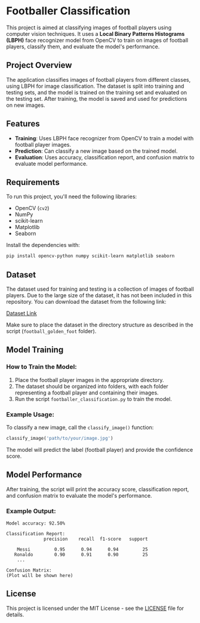 
# Footballer Classification

This project is aimed at classifying images of football players using computer vision techniques. It uses a **Local Binary Patterns Histograms (LBPH)** face recognizer model from OpenCV to train on images of football players, classify them, and evaluate the model's performance.

## Project Overview

The application classifies images of football players from different classes, using LBPH for image classification. The dataset is split into training and testing sets, and the model is trained on the training set and evaluated on the testing set. After training, the model is saved and used for predictions on new images.

## Features
- **Training**: Uses LBPH face recognizer from OpenCV to train a model with football player images.
- **Prediction**: Can classify a new image based on the trained model.
- **Evaluation**: Uses accuracy, classification report, and confusion matrix to evaluate model performance.

## Requirements

To run this project, you'll need the following libraries:

- OpenCV (`cv2`)
- NumPy
- scikit-learn
- Matplotlib
- Seaborn

Install the dependencies with:

```bash
pip install opencv-python numpy scikit-learn matplotlib seaborn
```

## Dataset

The dataset used for training and testing is a collection of images of football players. Due to the large size of the dataset, it has not been included in this repository. You can download the dataset from the following link:

[Dataset Link](https://www.kaggle.com/datasets/balabaskar/golden-foot-football-players-image-dataset)

Make sure to place the dataset in the directory structure as described in the script (`football_golden_foot` folder).

## Model Training

### How to Train the Model:
1. Place the football player images in the appropriate directory.
2. The dataset should be organized into folders, with each folder representing a football player and containing their images.
3. Run the script `footballer_classification.py` to train the model.

### Example Usage:
To classify a new image, call the `classify_image()` function:

```python
classify_image('path/to/your/image.jpg')
```

The model will predict the label (football player) and provide the confidence score.

## Model Performance

After training, the script will print the accuracy score, classification report, and confusion matrix to evaluate the model's performance.

### Example Output:
```
Model accuracy: 92.50%

Classification Report:
              precision    recall  f1-score   support

    Messi         0.95      0.94      0.94         25
   Ronaldo        0.90      0.91      0.90         25
    ...
   
Confusion Matrix:
(Plot will be shown here)
```

## License

This project is licensed under the MIT License - see the [LICENSE](LICENSE) file for details.
